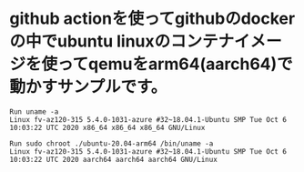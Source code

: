 # github actionを使ってgithubのdockerの中でubuntu linuxのコンテナイメージを使ってqemuをarm64(aarch64)で動かすサンプルです。

```
Run uname -a
Linux fv-az120-315 5.4.0-1031-azure #32~18.04.1-Ubuntu SMP Tue Oct 6 10:03:22 UTC 2020 x86_64 x86_64 x86_64 GNU/Linux

Run sudo chroot ./ubuntu-20.04-arm64 /bin/uname -a
Linux fv-az120-315 5.4.0-1031-azure #32~18.04.1-Ubuntu SMP Tue Oct 6 10:03:22 UTC 2020 aarch64 aarch64 aarch64 GNU/Linux
```
